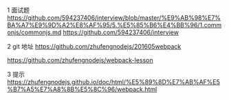 


1 面试题
https://github.com/594237406/interview/blob/master/%E9%AB%98%E7%BA%A7%E9%9D%A2%E8%AF%95/5.%E5%85%B6%E4%BB%96/1.commonjs/commonjs.md
https://github.com/594237406/interview

2  git 地址
https://github.com/zhufengnodejs/201605webpack

https://github.com/zhufengnodejs/webpack-lesson

3 提示
https://zhufengnodejs.github.io/doc/html/%E5%89%8D%E7%AB%AF%E5%B7%A5%E7%A8%8B%E5%8C%96/webpack.html